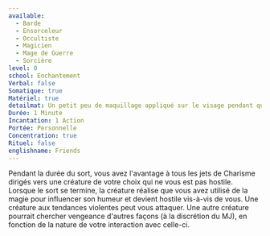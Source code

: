 ```yaml
---
available:
  - Barde
  - Ensorceleur
  - Occultiste
  - Magicien
  - Mage de Guerre
  - Sorcière
level: 0
school: Enchantement
Verbal: false
Somatique: true
Matériel: true
detailmat: Un petit peu de maquillage appliqué sur le visage pendant que le sort est lancé
Durée: 1 Minute
Incantation: 1 Action
Portée: Personnelle
Concentration: true
Rituel: false
englishname: Friends
---
```

Pendant la durée du sort, vous avez l'avantage à tous les jets de Charisme dirigés vers une créature de votre choix qui ne vous est pas hostile. Lorsque le sort se termine, la créature réalise que vous avez utilisé de la magie pour influencer son humeur et devient hostile vis-à-vis de vous. Une créature aux tendances violentes peut vous attaquer. Une autre créature pourrait chercher vengeance d'autres façons (à la discrétion du MJ), en fonction de la nature de votre interaction avec celle-ci.
